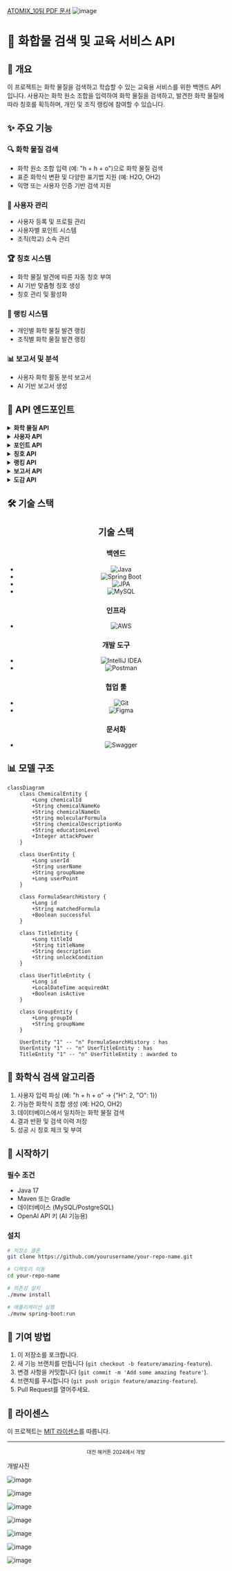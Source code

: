 
[ATOMIX_10팀 PDF 문서](ATOMIX_10팀.pdf)
![image](https://github.com/user-attachments/assets/e143e654-6bce-49af-bb74-17ab3cdc51f2)


# 🧪 화합물 검색 및 교육 서비스 API

## 📝 개요

이 프로젝트는 화학 물질을 검색하고 학습할 수 있는 교육용 서비스를 위한 백엔드 API입니다. 사용자는 화학 원소 조합을 입력하여 화학 물질을 검색하고, 발견한 화학 물질에 따라 칭호를 획득하며, 개인 및 조직 랭킹에 참여할 수 있습니다.

## ✨ 주요 기능

### 🔍 화학 물질 검색
- 화학 원소 조합 입력 (예: "h + h + o")으로 화학 물질 검색
- 표준 화학식 변환 및 다양한 표기법 지원 (예: H2O, OH2)
- 익명 또는 사용자 인증 기반 검색 지원

### 👤 사용자 관리
- 사용자 등록 및 프로필 관리
- 사용자별 포인트 시스템
- 조직(학교) 소속 관리

### 🏆 칭호 시스템
- 화학 물질 발견에 따른 자동 칭호 부여
- AI 기반 맞춤형 칭호 생성
- 칭호 관리 및 활성화

### 🥇 랭킹 시스템
- 개인별 화학 물질 발견 랭킹
- 조직별 화학 물질 발견 랭킹

### 📊 보고서 및 분석
- 사용자 화학 활동 분석 보고서
- AI 기반 보고서 생성

## 🔌 API 엔드포인트

<details>
<summary><b>화학 물질 API</b></summary>

- `POST /chemical/formula/search`: 사용자 ID 제공하여 화학식 검색 (랭킹에 포함)
- `POST /chemical/formula/search/anonymous`: 익명으로 화학식 검색
- `GET /chemical/user/formulas/{userId}`: 사용자가 발견한 모든 화학식 조회
</details>

<details>
<summary><b>사용자 API</b></summary>

- `POST /user/register`: 사용자 등록
- `GET /user/getUsernameById/{userId}`: 사용자 ID로 닉네임 조회
- `GET /user/getIdByUsername/{userName}`: 사용자 닉네임으로 ID 조회
</details>

<details>
<summary><b>포인트 API</b></summary>

- `POST /point`: 포인트 추가/차감
- `GET /point/search/{userName}`: 사용자 포인트 조회
</details>

<details>
<summary><b>칭호 API</b></summary>

- `GET /title/{userId}`: 사용자의 모든 칭호 목록 조회
- `POST /title/{userId}/activate/{titleId}`: 특정 칭호 활성화
- `GET /title/ai/{userId}`: AI 생성 맞춤형 칭호 목록
- `POST /title/ai/{userId}/save`: AI 생성 칭호 저장
</details>

<details>
<summary><b>랭킹 API</b></summary>

- `GET /ranking`: 상위 10명의 개인 랭킹과 상위 10개 조직 랭킹 조회
</details>

<details>
<summary><b>보고서 API</b></summary>

- `GET /report/{userId}`: 사용자의 화학 활동 분석 보고서 생성
</details>

<details>
<summary><b>도감 API</b></summary>

- `GET /collection/find/all`: 모든 물질 정보 조회
- `GET /collection/find/{molecularFormula}`: 화학식으로 특정 물질 정보 조회
</details>

## 🛠 기술 스택

<div align="center">
  
## 기술 스택

### 백엔드
- ![Java](https://img.shields.io/badge/Java-17-orange)
- ![Spring Boot](https://img.shields.io/badge/Spring_Boot-2.7.0-green)
- ![JPA](https://img.shields.io/badge/JPA-Hibernate-brightgreen)
- ![MySQL](https://img.shields.io/badge/MySQL-8.0-blue)

### 인프라
- ![AWS](https://img.shields.io/badge/AWS-EC2-orange)

### 개발 도구
- ![IntelliJ IDEA](https://img.shields.io/badge/IntelliJ_IDEA-2024.1-purple)
- ![Postman](https://img.shields.io/badge/Postman-API_Testing-orange)

### 협업 툴
- ![Git](https://img.shields.io/badge/Git-2.36-red)
- ![Figma](https://img.shields.io/badge/Figma-F24E1E?style=flat&logo=figma&logoColor=white)

### 문서화
- ![Swagger](https://img.shields.io/badge/Swagger-API_Docs-green)

</div>

## 📊 모델 구조

```mermaid
classDiagram
    class ChemicalEntity {
        +Long chemicalId
        +String chemicalNameKo
        +String chemicalNameEn
        +String molecularFormula
        +String chemicalDescriptionKo
        +String educationLevel
        +Integer attackPower
    }
    
    class UserEntity {
        +Long userId
        +String userName
        +String groupName
        +Long userPoint
    }
    
    class FormulaSearchHistory {
        +Long id
        +String matchedFormula
        +Boolean successful
    }
    
    class TitleEntity {
        +Long titleId
        +String titleName
        +String description
        +String unlockCondition
    }
    
    class UserTitleEntity {
        +Long id
        +LocalDateTime acquiredAt
        +Boolean isActive
    }
    
    class GroupEntity {
        +Long groupId
        +String groupName
    }
    
    UserEntity "1" -- "n" FormulaSearchHistory : has
    UserEntity "1" -- "n" UserTitleEntity : has
    TitleEntity "1" -- "n" UserTitleEntity : awarded to
```

## 🧪 화학식 검색 알고리즘

1. 사용자 입력 파싱 (예: "h + h + o" → {"H": 2, "O": 1})
2. 가능한 화학식 조합 생성 (예: H2O, OH2)
3. 데이터베이스에서 일치하는 화학 물질 검색
4. 결과 반환 및 검색 이력 저장
5. 성공 시 칭호 체크 및 부여

## 🚀 시작하기

### 필수 조건

- Java 17
- Maven 또는 Gradle
- 데이터베이스 (MySQL/PostgreSQL)
- OpenAI API 키 (AI 기능용)

### 설치

```bash
# 저장소 클론
git clone https://github.com/yourusername/your-repo-name.git

# 디렉토리 이동
cd your-repo-name

# 의존성 설치
./mvnw install

# 애플리케이션 실행
./mvnw spring-boot:run
```

## 🤝 기여 방법

1. 이 저장소를 포크합니다.
2. 새 기능 브랜치를 만듭니다 (`git checkout -b feature/amazing-feature`).
3. 변경 사항을 커밋합니다 (`git commit -m 'Add some amazing feature'`).
4. 브랜치를 푸시합니다 (`git push origin feature/amazing-feature`).
5. Pull Request를 열어주세요.

## 📝 라이센스

이 프로젝트는 [MIT 라이센스](LICENSE)를 따릅니다.

---

<div align="center">
  <sub>대전 해커톤 2024에서 개발</sub>
</div>

개발사진

![image](https://github.com/user-attachments/assets/92ceb93a-4a7f-4e45-a264-feaa3c1dce1f)

![image](https://github.com/user-attachments/assets/d573ee09-5d64-436b-b001-38b41996d541)

![image](https://github.com/user-attachments/assets/79263664-4577-4f13-b882-3dff1ae41332)

![image](https://github.com/user-attachments/assets/77bc9f9c-a397-4938-bc18-594120fc6ed9)

![image](https://github.com/user-attachments/assets/0b5bac0a-ca8e-45d9-a9cb-f79ec3efa13b)

![image](https://github.com/user-attachments/assets/e4bc0fe6-5211-451f-acfb-625904ba5f71)

![image](https://github.com/user-attachments/assets/646275e0-6580-4884-a270-b5f0d0dbe7f2)




